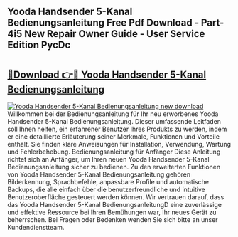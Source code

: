 ## Yooda Handsender 5-Kanal Bedienungsanleitung Free Pdf Download - Part-4i5 New Repair Owner Guide - User Service Edition PycDc

# <h2><a href="http://df0zrkb.blite.top/?on=Yooda+Handsender+5-Kanal+Bedienungsanleitung">🔗Download 👉🔴 Yooda Handsender 5-Kanal Bedienungsanleitung</a></h2>

[![Yooda Handsender 5-Kanal Bedienungsanleitung new download](https://i.imgur.com/lujVjoI.png)](http://df0zrkb.blite.top/?on=Yooda+Handsender+5-Kanal+Bedienungsanleitung)
Willkommen bei der Bedienungsanleitung für Ihr neu erworbenes Yooda Handsender 5-Kanal Bedienungsanleitung. Dieser umfassende Leitfaden soll Ihnen helfen, ein erfahrener Benutzer Ihres Produkts zu werden, indem er eine detaillierte Erläuterung seiner Merkmale, Funktionen und Vorteile enthält. Sie finden klare Anweisungen für Installation, Verwendung, Wartung und Fehlerbehebung. Bedienungsanleitung für Anfänger Diese Anleitung richtet sich an Anfänger, um Ihren neuen Yooda Handsender 5-Kanal Bedienungsanleitung sicher zu bedienen. Zu den erweiterten Funktionen von Yooda Handsender 5-Kanal Bedienungsanleitung gehören Bilderkennung, Sprachbefehle, anpassbare Profile und automatische Backups, die alle einfach über die benutzerfreundliche und intuitive Benutzeroberfläche gesteuert werden können. Wir vertrauen darauf, dass das Yooda Handsender 5-Kanal BedienungsanleitungD eine zuverlässige und effektive Ressource bei Ihren Bemühungen war, Ihr neues Gerät zu beherrschen. Bei Fragen oder Bedenken wenden Sie sich bitte an unser Kundendienstteam.
